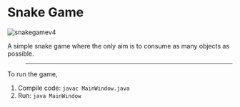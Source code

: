 # Snake Game

![snakegamev4](https://user-images.githubusercontent.com/10222413/29220876-2222106e-7eda-11e7-908a-1b41c1248b77.gif)

A simple snake game where the only aim is to consume as many objects as possible.

> ----- 
To run the game,

1. Compile code: `javac MainWindow.java`
2. Run: `java MainWindow`
